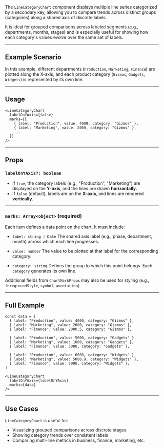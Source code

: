 The `LineCategoryChart` component displays multiple line series categorized by a secondary key, allowing you to compare trends across distinct groups (categories) along a shared axis of discrete labels.

It is ideal for grouped comparisons across labeled segments (e.g., departments, months, stages) and is especially useful for showing how each category's values evolve over the same set of labels.

---

## Example Scenario

In this example, different departments (`Production`, `Marketing`, `Finance`) are plotted along the X-axis, and each product category (`Gizmos`, `Gadgets`, `Widgets`) is represented by its own line.

---

## Usage

```tsx
<LineCategoryChart
  labelOnYAxis={false}
  marks={[
    { label: "Production", value: 4000, category: "Gizmos" },
    { label: "Marketing", value: 2000, category: "Gizmos" },
    ...
  ]}
/>
```

---

## Props

### `labelOnYAxis?: boolean`

* If `true`, the category labels (e.g., "Production", "Marketing") are displayed on the **Y-axis**, and the lines are drawn **horizontally**.
* If `false` (default), labels are on the **X-axis**, and lines are rendered **vertically**.

---

### `marks: Array<object>` **(required)**

Each item defines a data point on the chart. It must include:

* `label: string | Date`
  The shared axis label (e.g., phase, department, month) across which each line progresses.

* `value: number`
  The value to be plotted at that label for the corresponding category.

* `category: string`
  Defines the group to which this point belongs. Each `category` generates its own line.

Additional fields from `ChartMarkProps` may also be used for styling (e.g., `foregroundStyle`, `symbol`, `annotation`).

---

## Full Example

```tsx
const data = [
  { label: "Production", value: 4000, category: "Gizmos" },
  { label: "Marketing", value: 2000, category: "Gizmos" },
  { label: "Finance", value: 2000.5, category: "Gizmos" },

  { label: "Production", value: 5000, category: "Gadgets" },
  { label: "Marketing", value: 1000, category: "Gadgets" },
  { label: "Finance", value: 3000, category: "Gadgets" },

  { label: "Production", value: 6000, category: "Widgets" },
  { label: "Marketing", value: 5000.9, category: "Widgets" },
  { label: "Finance", value: 5000, category: "Widgets" },
]

<LineCategoryChart
  labelOnYAxis={labelOnYAxis}
  marks={data}
/>
```

---

## Use Cases

`LineCategoryChart` is useful for:

* Visualizing grouped comparisons across discrete stages
* Showing category trends over consistent labels
* Comparing multi-line metrics in business, finance, marketing, etc.
